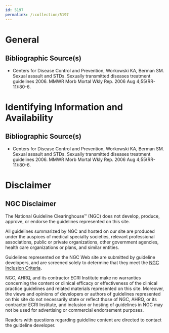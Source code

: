 ```yaml
---
id: 5197
permalink: /:collection/5197
---
```


# General

## Bibliographic Source(s)

- Centers for Disease Control and Prevention, Workowski KA, Berman SM. Sexual assault and STDs. Sexually transmitted diseases treatment guidelines 2006. MMWR Morb Mortal Wkly Rep. 2006 Aug 4;55(RR-11):80-6.

# Identifying Information and Availability

## Bibliographic Source(s)

- Centers for Disease Control and Prevention, Workowski KA, Berman SM. Sexual assault and STDs. Sexually transmitted diseases treatment guidelines 2006. MMWR Morb Mortal Wkly Rep. 2006 Aug 4;55(RR-11):80-6.

# Disclaimer

## NGC Disclaimer

The National Guideline Clearinghouse™ (NGC) does not develop, produce, approve, or endorse the guidelines represented on this site.

All guidelines summarized by NGC and hosted on our site are produced under the auspices of medical specialty societies, relevant professional associations, public or private organizations, other government agencies, health care organizations or plans, and similar entities.

Guidelines represented on the NGC Web site are submitted by guideline developers, and are screened solely to determine that they meet the [NGC Inclusion Criteria](/help-and-about/summaries/inclusion-criteria).

NGC, AHRQ, and its contractor ECRI Institute make no warranties concerning the content or clinical efficacy or effectiveness of the clinical practice guidelines and related materials represented on this site. Moreover, the views and opinions of developers or authors of guidelines represented on this site do not necessarily state or reflect those of NGC, AHRQ, or its contractor ECRI Institute, and inclusion or hosting of guidelines in NGC may not be used for advertising or commercial endorsement purposes.

Readers with questions regarding guideline content are directed to contact the guideline developer.

